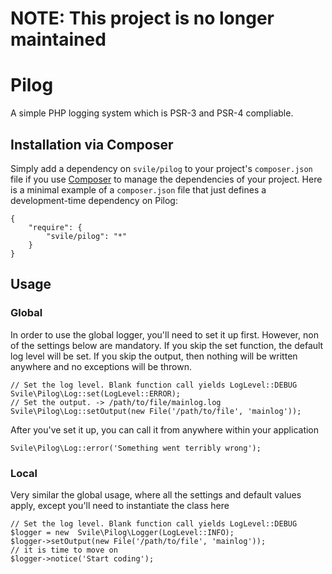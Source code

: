 # NOTE: This project is no longer maintained

# Pilog

A simple PHP logging system which is PSR-3 and PSR-4 compliable.

## Installation via Composer

Simply add a dependency on `svile/pilog` to your project's `composer.json` file if you use [Composer](http://getcomposer.org/) to manage the dependencies of your project. Here is a minimal example of a `composer.json` file that just defines a development-time dependency on Pilog:

    {
        "require": {
            "svile/pilog": "*"
        }
    }

## Usage

### Global

In order to use the global logger, you'll need to set it up first. However, non of the settings below are mandatory. If you skip the set function, the default log level will be set. If you skip the output, then nothing will be written anywhere and no exceptions will be thrown.

    // Set the log level. Blank function call yields LogLevel::DEBUG
    Svile\Pilog\Log::set(LogLevel::ERROR);
    // Set the output. -> /path/to/file/mainlog.log
    Svile\Pilog\Log::setOutput(new File('/path/to/file', 'mainlog'));
    
After you've set it up, you can call it from anywhere within your application

    Svile\Pilog\Log::error('Something went terribly wrong');
    
### Local

Very similar the global usage, where all the settings and default values apply, except you'll need to instantiate the class here

    // Set the log level. Blank function call yields LogLevel::DEBUG
    $logger = new  Svile\Pilog\Logger(LogLevel::INFO);
    $logger->setOutput(new File('/path/to/file', 'mainlog'));
    // it is time to move on
    $logger->notice('Start coding');
